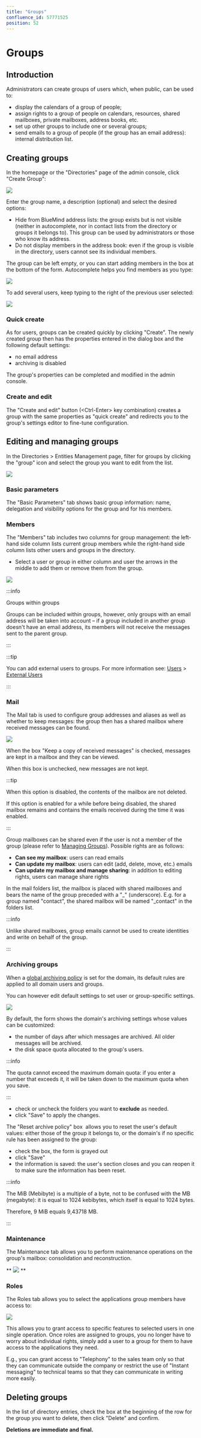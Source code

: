 ```yaml
---
title: "Groups"
confluence_id: 57771525
position: 52
---
```

# Groups


## Introduction

Administrators can create groups of users which, when public, can be used to:

- display the calendars of a group of people;
- assign rights to a group of people on calendars, resources, shared mailboxes, private mailboxes, address books, etc.
- set up other groups to include one or several groups;
- send emails to a group of people (if the group has an email address): internal distribution list.


## Creating groups

In the homepage or the "Directories" page of the admin console, click "Create Group":

![](../../attachments/57771525/69895383.png)

Enter the group name, a description (optional) and select the desired options:

- Hide from BlueMind address lists: the group exists but is not visible (neither in autocomplete, nor in contact lists from the directory or groups it belongs to). This group can be used by administrators or those who know its address.
- Do not display members in the address book: even if the group is visible in the directory, users cannot see its individual members.


The group can be left empty, or you can start adding members in the box at the bottom of the form.
Autocomplete helps you find members as you type:

![](../../attachments/57771525/69895381.png)

To add several users, keep typing to the right of the previous user selected:

![](../../attachments/57771525/69895379.png)

### Quick create

As for users, groups can be created quickly by clicking "Create".
The newly created group then has the properties entered in the dialog box and the following default settings:

- no email address
- archiving is disabled


The group's properties can be completed and modified in the admin console.

### Create and edit

The "Create and edit" button (&lt;Ctrl-Enter> key combination) creates a group with the same properties as "quick create" and redirects you to the group's settings editor to fine-tune configuration.

## Editing and managing groups

In the Directories > Entities Management page, filter for groups by clicking the "group" icon and select the group you want to edit from the list.

![](../../attachments/57771525/69895375.png)

### Basic parameters

The "Basic Parameters" tab shows basic group information: name, delegation and visibility options for the group and for his members.


### Members

The "Members" tab includes two columns for group management: the left-hand side column lists current group members while the right-hand side column lists other users and groups in the directory.

- Select a user or group in either column and user the arrows in the middle to add them or remove them from the group.


![](../../attachments/57771525/69895373.png)


:::info

Groups within groups

Groups can be included within groups, however, only groups with an email address will be taken into account – if a group included in another group doesn't have an email address, its members will not receive the messages sent to the parent group.

:::


:::tip

You can add external users to groups. For more information see: [Users](/Guide_de_l_administrateur/Gestion_des_entites/Utilisateurs/) > [External Users](/Guide_de_l_administrateur/Gestion_des_entites/Utilisateurs/Utilisateurs_externes/)

:::

### Mail

The Mail tab is used to configure group addresses and aliases as well as whether to keep messages: the group then has a shared mailbox where received messages can be found.

![](../../attachments/57771525/69895362.png)

When the box "Keep a copy of received messages" is checked, messages are kept in a mailbox and they can be viewed.

When this box is unchecked, new messages are not kept.


:::tip

When this option is disabled, the contents of the mailbox are not deleted.

If this option is enabled for a while before being disabled, the shared mailbox remains and contains the emails received during the time it was enabled.

:::

Group mailboxes can be shared even if the user is not a member of the group (please refer to [Managing Groups](/Guide_de_l_utilisateur/Gestion_des_partages/)). Possible rights are as follows:

- **Can see my mailbox**: users can read emails
- **Can update my mailbox**: users can edit (add, delete, move, etc.) emails
- **Can update my mailbox and manage sharing**: in addition to editing rights, users can manage share rights


In the mail folders list, the mailbox is placed with shared mailboxes and bears the name of the group preceded with a "_" (underscore).
E.g. for a group named "contact", the shared mailbox will be named "_contact" in the folders list.


:::info

Unlike shared mailboxes, group emails cannot be used to create identities and write on behalf of the group.

:::

### Archiving groups

When a [global archiving policy](/Guide_de_l_administrateur/Configuration/Archivage/) is set for the domain, its default rules are applied to all domain users and groups.

You can however edit default settings to set user or group-specific settings.

![](../../attachments/57771525/69895369.png)

By default, the form shows the domain's archiving settings whose values can be customized:

- the number of days after which messages are archived. All older messages will be archived.
- the disk space quota allocated to the group's users.


:::info

The quota cannot exceed the maximum domain quota: if you enter a number that exceeds it, it will be taken down to the maximum quota when you save.

:::

- check or uncheck the folders you want to **exclude** as needed.
- click "Save" to apply the changes.


The "Reset archive policy" box  allows you to reset the user's default values: either those of the group it belongs to, or the domain's if no specific rule has been assigned to the group:

- check the box, the form is grayed out
- click "Save"
- the information is saved: the user's section closes and you can reopen it to make sure the information has been reset.


:::info

The MiB (Mebibyte) is a multiple of a byte, not to be confused with the MB (megabyte): it is equal to 1024 kebibytes, which itself is equal to 1024 bytes.

Therefore, 9 MiB equals 9,43718 MB.

:::

### Maintenance

The Maintenance tab allows you to perform maintenance operations on the group's mailbox: consolidation and reconstruction.

** ![](../../attachments/57771525/69895365.png) **

### Roles

The Roles tab allows you to select the applications group members have access to:

![](../../attachments/57771525/69895367.png)

This allows you to grant access to specific features to selected users in one single operation. Once roles are assigned to groups, you no longer have to worry about individual rights, simply add a user to a group for them to have access to the applications they need.

E.g., you can grant access to "Telephony" to the sales team only so that they can communicate outside the company or restrict the use of "Instant messaging" to technical teams so that they can communicate in writing more easily.

## Deleting groups

In the list of directory entries, check the box at the beginning of the row for the group you want to delete, then click "Delete" and confirm.

 **Deletions are immediate and final.** 


